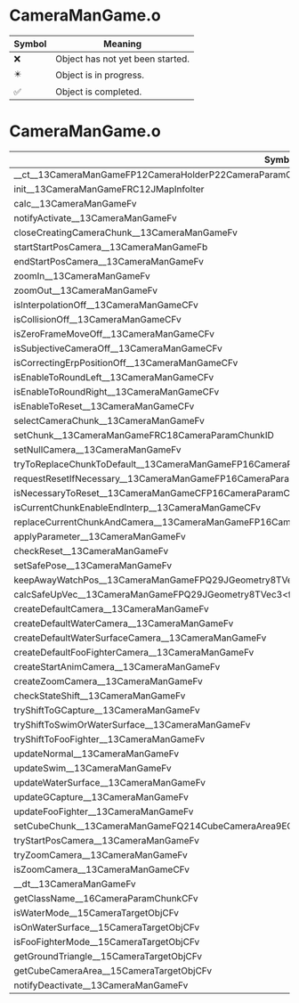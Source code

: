 # CameraManGame.o
| Symbol | Meaning 
| ------------- | ------------- 
| :x: | Object has not yet been started. 
| :eight_pointed_black_star: | Object is in progress. 
| :white_check_mark: | Object is completed. 


# CameraManGame.o
| Symbol | Decompiled? |
| ------------- | ------------- |
| __ct__13CameraManGameFP12CameraHolderP22CameraParamChunkHolderPCc | :white_check_mark: |
| init__13CameraManGameFRC12JMapInfoIter | :white_check_mark: |
| calc__13CameraManGameFv | :white_check_mark: |
| notifyActivate__13CameraManGameFv | :white_check_mark: |
| closeCreatingCameraChunk__13CameraManGameFv | :white_check_mark: |
| startStartPosCamera__13CameraManGameFb | :white_check_mark: |
| endStartPosCamera__13CameraManGameFv | :white_check_mark: |
| zoomIn__13CameraManGameFv | :white_check_mark: |
| zoomOut__13CameraManGameFv | :white_check_mark: |
| isInterpolationOff__13CameraManGameCFv | :white_check_mark: |
| isCollisionOff__13CameraManGameCFv | :white_check_mark: |
| isZeroFrameMoveOff__13CameraManGameCFv | :white_check_mark: |
| isSubjectiveCameraOff__13CameraManGameCFv | :white_check_mark: |
| isCorrectingErpPositionOff__13CameraManGameCFv | :white_check_mark: |
| isEnableToRoundLeft__13CameraManGameCFv | :white_check_mark: |
| isEnableToRoundRight__13CameraManGameCFv | :white_check_mark: |
| isEnableToReset__13CameraManGameCFv | :white_check_mark: |
| selectCameraChunk__13CameraManGameFv | :white_check_mark: |
| setChunk__13CameraManGameFRC18CameraParamChunkID | :white_check_mark: |
| setNullCamera__13CameraManGameFv | :x: |
| tryToReplaceChunkToDefault__13CameraManGameFP16CameraParamChunk | :white_check_mark: |
| requestResetIfNecessary__13CameraManGameFP16CameraParamChunk | :white_check_mark: |
| isNecessaryToReset__13CameraManGameCFP16CameraParamChunk | :white_check_mark: |
| isCurrentChunkEnableEndInterp__13CameraManGameCFv | :white_check_mark: |
| replaceCurrentChunkAndCamera__13CameraManGameFP16CameraParamChunk | :white_check_mark: |
| applyParameter__13CameraManGameFv | :x: |
| checkReset__13CameraManGameFv | :white_check_mark: |
| setSafePose__13CameraManGameFv | :white_check_mark: |
| keepAwayWatchPos__13CameraManGameFPQ29JGeometry8TVec3&lt;f&gt;RCQ29JGeometry8TVec3&lt;f&gt; | :x: |
| calcSafeUpVec__13CameraManGameFPQ29JGeometry8TVec3&lt;f&gt;RCQ29JGeometry8TVec3&lt;f&gt;RCQ29JGeometry8TVec3&lt;f&gt; | :x: |
| createDefaultCamera__13CameraManGameFv | :white_check_mark: |
| createDefaultWaterCamera__13CameraManGameFv | :white_check_mark: |
| createDefaultWaterSurfaceCamera__13CameraManGameFv | :white_check_mark: |
| createDefaultFooFighterCamera__13CameraManGameFv | :white_check_mark: |
| createStartAnimCamera__13CameraManGameFv | :white_check_mark: |
| createZoomCamera__13CameraManGameFv | :white_check_mark: |
| checkStateShift__13CameraManGameFv | :white_check_mark: |
| tryShiftToGCapture__13CameraManGameFv | :white_check_mark: |
| tryShiftToSwimOrWaterSurface__13CameraManGameFv | :white_check_mark: |
| tryShiftToFooFighter__13CameraManGameFv | :white_check_mark: |
| updateNormal__13CameraManGameFv | :x: |
| updateSwim__13CameraManGameFv | :white_check_mark: |
| updateWaterSurface__13CameraManGameFv | :white_check_mark: |
| updateGCapture__13CameraManGameFv | :white_check_mark: |
| updateFooFighter__13CameraManGameFv | :white_check_mark: |
| setCubeChunk__13CameraManGameFQ214CubeCameraArea9ECategory | :white_check_mark: |
| tryStartPosCamera__13CameraManGameFv | :white_check_mark: |
| tryZoomCamera__13CameraManGameFv | :white_check_mark: |
| isZoomCamera__13CameraManGameCFv | :white_check_mark: |
| __dt__13CameraManGameFv | :white_check_mark: |
| getClassName__16CameraParamChunkCFv | :white_check_mark: |
| isWaterMode__15CameraTargetObjCFv | :white_check_mark: |
| isOnWaterSurface__15CameraTargetObjCFv | :white_check_mark: |
| isFooFighterMode__15CameraTargetObjCFv | :white_check_mark: |
| getGroundTriangle__15CameraTargetObjCFv | :white_check_mark: |
| getCubeCameraArea__15CameraTargetObjCFv | :white_check_mark: |
| notifyDeactivate__13CameraManGameFv | :white_check_mark: |
